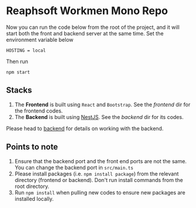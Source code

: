 # Reaphsoft Workmen Mono Repo
Now you can run the code below from the root of the project, and it will start both the front and backend server at 
the same time.
Set the environment variable below
```
HOSTING = local
```
Then run
```
npm start
```

## Stacks
1. The **Frontend** is built using `React` and `Bootstrap`. See the _frontend_ dir for the frontend codes.
2. The **Backend** is built using [NestJS](https://nestjs.com/). See the _backend_ dir for its codes.

Please head to [backend](https://github.com/reaphsoft-org/Reaphsoft-Workman-portal/tree/main/backend#readme) for details on working with the backend.

## Points to note
1. Ensure that the backend port and the front end ports are not the same. You can change the backend port in `src/main.ts`
2. Please install packages (i.e. `npm install package`) from the relevant directory (frontend or backend). Don't run install commands from the root directory.
3. Run `npm install` when pulling new codes to ensure new packages are installed locally.